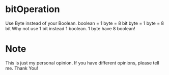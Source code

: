 # bitOperation
Use Byte instead of your Boolean.
  boolean = 1 byte = 8 bit
  byte = 1 byte = 8 bit
Why not use 1 bit instead 1 boolean.
1 byte have 8 boolean!
# Note
This is just my personal opinion.
If you have different opinions, please tell me.
Thank You!
